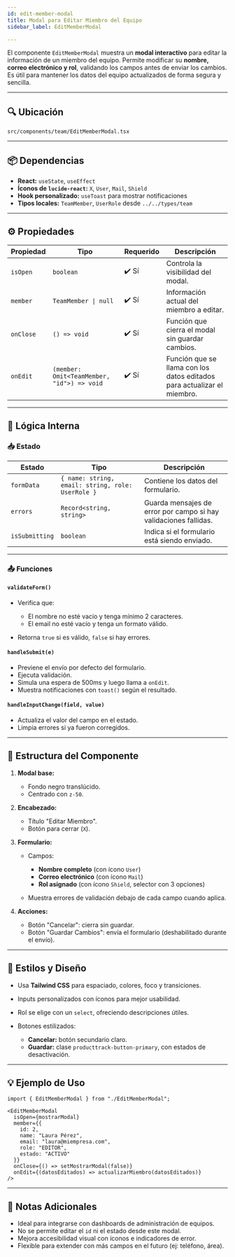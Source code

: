 ```yaml
---
id: edit-member-modal
title: Modal para Editar Miembro del Equipo
sidebar_label: EditMemberModal

---
```


El componente `EditMemberModal` muestra un **modal interactivo** para editar la información de un miembro del equipo. Permite modificar su **nombre, correo electrónico y rol**, validando los campos antes de enviar los cambios. Es útil para mantener los datos del equipo actualizados de forma segura y sencilla.

---

## 🔍 Ubicación

`src/components/team/EditMemberModal.tsx`

---

## 📦 Dependencias

* **React:** `useState`, `useEffect`
* **Íconos de `lucide-react`:** `X`, `User`, `Mail`, `Shield`
* **Hook personalizado:** `useToast` para mostrar notificaciones
* **Tipos locales:** `TeamMember`, `UserRole` desde `../../types/team`

---

## ⚙️ Propiedades

| Propiedad | Tipo                                       | Requerido | Descripción                                                             |
| --------- | ------------------------------------------ | --------- | ----------------------------------------------------------------------- |
| `isOpen`  | `boolean`                                  | ✔️ Sí     | Controla la visibilidad del modal.                                      |
| `member`  | `TeamMember \| null`                       | ✔️ Sí     | Información actual del miembro a editar.                                |
| `onClose` | `() => void`                               | ✔️ Sí     | Función que cierra el modal sin guardar cambios.                        |
| `onEdit`  | `(member: Omit<TeamMember, "id">) => void` | ✔️ Sí     | Función que se llama con los datos editados para actualizar el miembro. |

---

## 🧠 Lógica Interna

### 📥 Estado

| Estado         | Tipo                                              | Descripción                                                      |
| -------------- | ------------------------------------------------- | ---------------------------------------------------------------- |
| `formData`     | `{ name: string, email: string, role: UserRole }` | Contiene los datos del formulario.                               |
| `errors`       | `Record<string, string>`                          | Guarda mensajes de error por campo si hay validaciones fallidas. |
| `isSubmitting` | `boolean`                                         | Indica si el formulario está siendo enviado.                     |

---

### 📤 Funciones

#### `validateForm()`

* Verifica que:

  * El nombre no esté vacío y tenga mínimo 2 caracteres.
  * El email no esté vacío y tenga un formato válido.
* Retorna `true` si es válido, `false` si hay errores.

#### `handleSubmit(e)`

* Previene el envío por defecto del formulario.
* Ejecuta validación.
* Simula una espera de 500ms y luego llama a `onEdit`.
* Muestra notificaciones con `toast()` según el resultado.

#### `handleInputChange(field, value)`

* Actualiza el valor del campo en el estado.
* Limpia errores si ya fueron corregidos.

---

## 🧱 Estructura del Componente

1. **Modal base:**

   * Fondo negro translúcido.
   * Centrado con `z-50`.

2. **Encabezado:**

   * Título "Editar Miembro".
   * Botón para cerrar (`X`).

3. **Formulario:**

   * Campos:

     * **Nombre completo** (con ícono `User`)
     * **Correo electrónico** (con ícono `Mail`)
     * **Rol asignado** (con ícono `Shield`, selector con 3 opciones)
   * Muestra errores de validación debajo de cada campo cuando aplica.

4. **Acciones:**

   * Botón "Cancelar": cierra sin guardar.
   * Botón "Guardar Cambios": envía el formulario (deshabilitado durante el envío).

---

## 🎨 Estilos y Diseño

* Usa **Tailwind CSS** para espaciado, colores, foco y transiciones.
* Inputs personalizados con íconos para mejor usabilidad.
* Rol se elige con un `select`, ofreciendo descripciones útiles.
* Botones estilizados:

  * **Cancelar:** botón secundario claro.
  * **Guardar:** clase `producttrack-button-primary`, con estados de desactivación.

---

## 💡 Ejemplo de Uso

```tsx
import { EditMemberModal } from "./EditMemberModal";

<EditMemberModal
  isOpen={mostrarModal}
  member={{
    id: 2,
    name: "Laura Pérez",
    email: "laura@miempresa.com",
    role: "EDITOR",
    estado: "ACTIVO"
  }}
  onClose={() => setMostrarModal(false)}
  onEdit={(datosEditados) => actualizarMiembro(datosEditados)}
/>
```

---

## 📝 Notas Adicionales

* Ideal para integrarse con dashboards de administración de equipos.
* No se permite editar el `id` ni el estado desde este modal.
* Mejora accesibilidad visual con íconos e indicadores de error.
* Flexible para extender con más campos en el futuro (ej: teléfono, área).